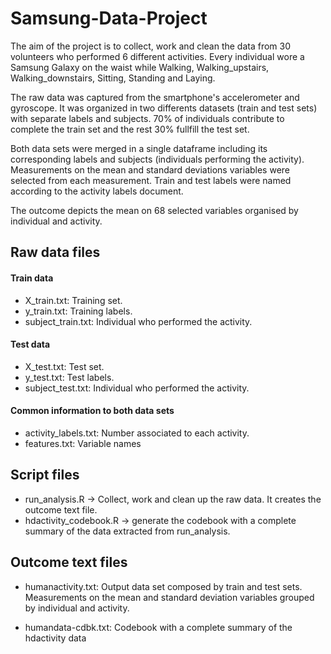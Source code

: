 # Samsung-Data-Project

The aim of the project is to collect, work and clean the data from 30 volunteers who performed 6 different activities.
Every individual wore a Samsung Galaxy on the waist while Walking, Walking_upstairs, Walking_downstairs, Sitting, Standing and Laying.

The raw data was captured from the smartphone's accelerometer and gyroscope. It was organized in two differents datasets (train and test sets) with separate labels and subjects. 70% of individuals contribute to complete the train set and the rest 30% fullfill the test set.

Both data sets were merged in a single dataframe including its corresponding labels and subjects (individuals performing the activity). 
Measurements on the mean and standard deviations variables were selected from each measurement.
Train and test labels were named according to the activity labels document. 

The outcome depicts the mean on 68 selected variables organised by individual and activity. 

## Raw data files
  
#### Train data
- X_train.txt: Training set.
- y_train.txt: Training labels.
- subject_train.txt: Individual who performed the activity.

#### Test data
- X_test.txt: Test set.
- y_test.txt: Test labels.
- subject_test.txt: Individual who performed the activity.

#### Common information to both data sets
- activity_labels.txt: Number associated to each activity.
- features.txt: Variable names

## Script files

- run_analysis.R -> Collect, work and clean up the raw data. It creates the outcome text file.   
- hdactivity_codebook.R -> generate the codebook with a complete summary of the data extracted from run_analysis. 

 ## Outcome text files
- humanactivity.txt: Output data set composed by train and test sets. Measurements on the mean and standard deviation variables grouped by individual and activity.

- humandata-cdbk.txt: Codebook with a complete summary of the hdactivity data 



